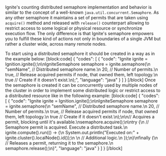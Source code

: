 Ignite's counting distributed semaphore implementation and behavior is similar to the concept of a well-known `java.util.concurrent.Semaphore`. As any other semaphore it maintains a set of permits that are taken using `acquire()` method and released with `release()` counterpart allowing to restrict access to some logical or physical resource or synchronize execution flow. The only difference is that Ignite's semaphore empowers you to fulfill these kind of actions not only in boundaries of a single JVM but rather a cluster wide, across many remote nodes.   

To start using a distributed semaphore it should be created in a way as in the example below:
[block:code]
{
  "codes": [
    {
      "code": "Ignite ignite = Ignition.ignite();\n\nIgniteSemaphore semaphore = ignite.semaphore(\n    \"semName\", // Distributed semaphore name.\n    20,        // Number of permits.\n    true,      // Release acquired permits if node, that owned them, left topology.\n    true       // Create if it doesn't exist.\n);",
      "language": "java"
    }
  ]
}
[/block]
Once the semaphore is created it can be concurrently used by multiple nodes of the cluster in order to implement some distributed logic or restrict access to a distributed resource like in the following example:
[block:code]
{
  "codes": [
    {
      "code": "Ignite ignite = Ignition.ignite();\n\nIgniteSemaphore semaphore = ignite.semaphore(\n    \"semName\", // Distributed semaphore name.\n    20,        // Number of permits.\n    true,      // Release acquired permits if node, that owned them, left topology.\n    true       // Create if it doesn't exist.\n);\n\n// Acquires a permit, blocking until it's available.\nsemaphore.acquire();\n\ntry {\n    // Semaphore permit is acquired. Execute a distributed task.\n    ignite.compute().run(() -> {\n        System.out.println(\"Executed on:\" + ignite.cluster().localNode().id());\n  \n        // Additional logic.\n    });\n}\nfinally {\n    // Releases a permit, returning it to the semaphore.\n    semaphore.release();\n}",
      "language": "java"
    }
  ]
}
[/block]